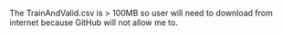 The TrainAndValid.csv is > 100MB so user will need to download from internet because GitHub will not allow me to.
